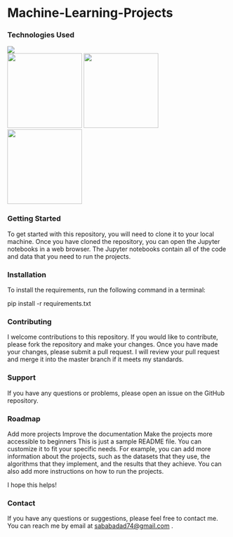 # Machine-Learning-Projects
### Technologies Used  
![](https://forthebadge.com/images/badges/made-with-python.svg) </br>
<img target="_blank" src="https://github.com/ditikrushna/End-to-End-Diabetes-Prediction-Application-Using-Machine-Learning/blob/master/Resource/pandas.jpeg" width=170>
<img target="_blank" src="https://github.com/ditikrushna/End-to-End-Diabetes-Prediction-Application-Using-Machine-Learning/blob/master/Resource/numpy.png" width=170>
<img target="_blank" src="https://raw.githubusercontent.com/scikit-learn/scikit-learn/main/doc/logos/scikit-learn-logo.png" width=170>
### Getting Started
To get started with this repository, you will need to clone it to your local machine. Once you have cloned the repository, you can open the Jupyter notebooks in a web browser. The Jupyter notebooks contain all of the code and data that you need to run the projects.
### Installation
To install the requirements, run the following command in a terminal:

pip install -r requirements.txt
### Contributing
I welcome contributions to this repository. If you would like to contribute, please fork the repository and make your changes. Once you have made your changes, please submit a pull request. I will review your pull request and merge it into the master branch if it meets my standards.

### Support
If you have any questions or problems, please open an issue on the GitHub repository.

### Roadmap
Add more projects
Improve the documentation
Make the projects more accessible to beginners
This is just a sample README file. You can customize it to fit your specific needs. For example, you can add more information about the projects, such as the datasets that they use, the algorithms that they implement, and the results that they achieve. You can also add more instructions on how to run the projects.

I hope this helps!
### Contact
If you have any questions or suggestions, please feel free to contact me. You can reach me by email at sababadad74@gmail.com .
